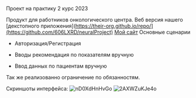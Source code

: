 Проект на практику 2 курс 2023

Продукт для работников онкологического центра. Веб версия нашего [декстопного приложения](https://their-org.github.io/repo/](https://github.com/606LXRD/neuralProject)
[Мой сайт](http://webdesign.ru.net)
Основные сценарии

- Авторизация/Регистрация
  
- Вводы рекомендация по показателям вручную
  
- Ввод данных по пациентам вручную

	
Так же реализованно ограничение по обязанностям.

Скриншоты интерфейса:
![nD0XdHnHvGo](https://github.com/606LXRD/neuralWeb/assets/116348495/3b87fbe9-65ab-41dc-9114-9c9202ae0971)
![2AXWZuKJe4o](https://github.com/606LXRD/neuralWeb/assets/116348495/31a388b7-34e1-4027-985f-21007baff616)
